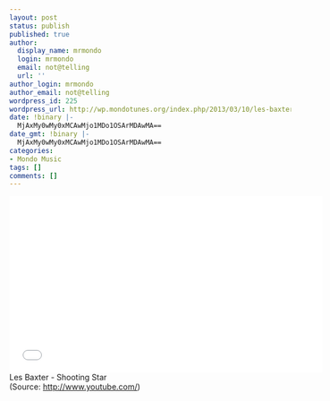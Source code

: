 ```yaml
---
layout: post
status: publish
published: true
author:
  display_name: mrmondo
  login: mrmondo
  email: not@telling
  url: ''
author_login: mrmondo
author_email: not@telling
wordpress_id: 225
wordpress_url: http://wp.mondotunes.org/index.php/2013/03/10/les-baxter-shooting-star/
date: !binary |-
  MjAxMy0wMy0xMCAwMjo1MDo1OSArMDAwMA==
date_gmt: !binary |-
  MjAxMy0wMy0xMCAwMjo1MDo1OSArMDAwMA==
categories:
- Mondo Music
tags: []
comments: []
---
```

<iframe width="560" height="315" src="//www.youtube.com/embed/KHh6hlD4oEo" frameborder="0"> </iframe>
Les Baxter - Shooting Star
<div class="attribution">(<span>Source:</span> <a href="http://www.youtube.com/">http://www.youtube.com/</a>)</div>
